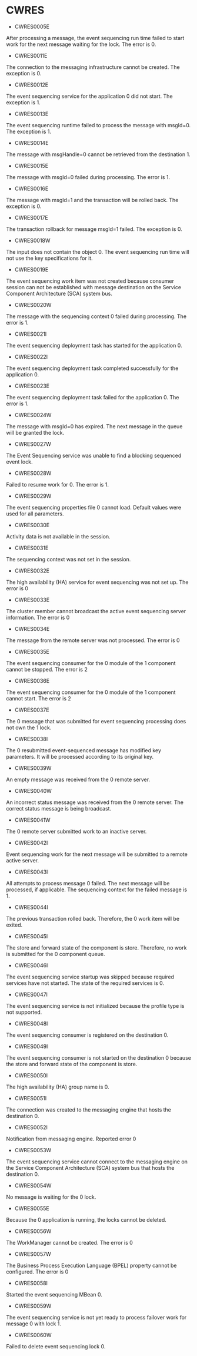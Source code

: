 # CWRES

- CWRES0005E

After processing a message, the event sequencing run time failed to start work for the next message waiting for the lock. The error is 0.
- CWRES0011E

The connection to the messaging infrastructure cannot be created. The exception is 0.
- CWRES0012E

The event sequencing service for the application 0 did not start. The exception is 1.
- CWRES0013E

The event sequencing runtime failed to process the message with msgId=0. The exception is 1.
- CWRES0014E

The message with msgHandle=0 cannot be retrieved from the destination 1.
- CWRES0015E

The message with msgId=0 failed during processing. The error is 1.
- CWRES0016E

The message with msgId=1 and the transaction will be rolled back. The exception is 0.
- CWRES0017E

The transaction rollback for message msgId=1 failed. The exception is 0.
- CWRES0018W

The input does not contain the object 0. The event sequencing run time will not use the key specifications for it.
- CWRES0019E

The event sequencing work item was not created because consumer session can not be established with message destination on the Service Component Architecture (SCA) system bus.
- CWRES0020W

The message with the sequencing context 0 failed during processing. The error is 1.
- CWRES0021I

The event sequencing deployment task has started for the application 0.
- CWRES0022I

The event sequencing deployment task completed successfully for the application 0.
- CWRES0023E

The event sequencing deployment task failed for the application 0. The error is 1.
- CWRES0024W

The message with msgId=0 has expired. The next message in the queue will be granted the lock.
- CWRES0027W

The Event Sequencing service was unable to find a blocking sequenced event lock.
- CWRES0028W

Failed to resume work for 0. The error is 1.
- CWRES0029W

The event sequencing properties file 0 cannot load. Default values were used for all parameters.
- CWRES0030E

Activity data is not available in the session.
- CWRES0031E

The sequencing context was not set in the session.
- CWRES0032E

The high availability (HA) service for event sequencing was not set up. The error is 0
- CWRES0033E

The cluster member cannot broadcast the active event sequencing server information. The error is 0
- CWRES0034E

The message from the remote server was not processed. The error is 0
- CWRES0035E

The event sequencing consumer for the 0 module of the 1 component cannot be stopped. The error is 2
- CWRES0036E

The event sequencing consumer for the 0 module of the 1 component cannot start. The error is 2
- CWRES0037E

The 0 message that was submitted for event sequencing processing does not own the 1 lock.
- CWRES0038I

The 0 resubmitted event-sequenced message has modified key parameters. It will be processed according to its original key.
- CWRES0039W

An empty message was received from the 0 remote server.
- CWRES0040W

An incorrect status message was received from the 0 remote server. The correct status message is being broadcast.
- CWRES0041W

The 0 remote server submitted work to an inactive server.
- CWRES0042I

Event sequencing work for the next message will be submitted to a remote active server.
- CWRES0043I

All attempts to process message 0 failed. The next message will be processed, if applicable. The sequencing context for the failed message is 1.
- CWRES0044I

The previous transaction rolled back. Therefore, the 0 work item will be exited.
- CWRES0045I

The store and forward state of the component is store. Therefore, no work is submitted for the 0 component queue.
- CWRES0046I

The event sequencing service startup was skipped because required services have not started. The state of the required services is 0.
- CWRES0047I

The event sequencing service is not initialized because the profile type is not supported.
- CWRES0048I

The event sequencing consumer is registered on the destination 0.
- CWRES0049I

The event sequencing consumer is not started on the destination 0 because the store and forward state of the component is store.
- CWRES0050I

The high availability (HA) group name is 0.
- CWRES0051I

The connection was created to the messaging engine that hosts the destination 0.
- CWRES0052I

Notification from messaging engine. Reported error 0
- CWRES0053W

The event sequencing service cannot connect to the messaging engine on the Service Component Architecture (SCA) system bus that hosts the destination 0.
- CWRES0054W

No message is waiting for the 0 lock.
- CWRES0055E

Because the 0 application is running, the locks cannot be deleted.
- CWRES0056W

The WorkManager cannot be created. The error is 0
- CWRES0057W

The Business Process Execution Language (BPEL) property cannot be configured. The error is 0
- CWRES0058I

Started the event sequencing MBean 0.
- CWRES0059W

The event sequencing service is not yet ready to process failover work for message 0 with lock 1.
- CWRES0060W

Failed to delete event sequencing lock 0.